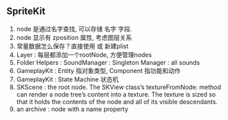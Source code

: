 ## SpriteKit

1. node 是通过名字查找, 可以存储 名字 字段.
2. node 显示有 zposition 属性, 考虑图层关系
3. 常量数据怎么保存？直接使用 或 新建plist
4. Layer : 每层都添加一个rootNode, 方便管理nodes
5. Folder Helpers : SoundManager : Singleton Manager : all sounds
6. GameplayKit : Entity 指对象类型, Component 指功能和动作
7. GameplayKit : State Machine 状态机
8. SKScene : the root node. The SKView class’s textureFromNode: method can render a node tree’s content into a texture. The texture is sized so that it holds the contents of the node and all of its visible descendants.
9. an archive : node with a name property